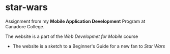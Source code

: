 # star-wars
 Assignment from my **Mobile Application Development** Program at Canadore College.
 
The website is a part of the *Web Developmet for Mobile* course
* The website is a sketch to a Beginner's Guide for a new fan to *Star Wars*
